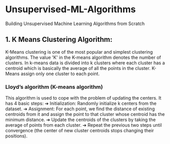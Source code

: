 # Unsupervised-ML-Algorithms
Building Unsupervised Machine Learning Algorithms from Scratch


## 1. K Means Clustering Algorithm:

K-Means clustering is one of the most popular and simplest clustering algorithms. The value 'K' in the K-means algorithm denotes the number of clusters. In k-means data is divided into k clusters where each cluster has a centroid which is basically the average of all the points in the cluster.
K-Means assign only one cluster to each point.

### Lloyd’s algorithm (K-means algorithm)
This algorithm is used to cope with the problem of updating the centers. It has 4 basic steps:
➔ Initialization: Randomly initialize k centers from the dataset.
➔ Assignment: For each point, we find the distance of existing centroids from it and assign the point to that cluster whose centroid has the minimum distance.
➔ Update the centroids of the clusters by taking the average of points from each cluster.
➔ Repeat the previous two steps until convergence (the center of new cluster centroids stops changing their positions).




